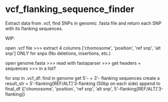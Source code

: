 # vcf_flanking_sequence_finder
Extract data from .vcf, find SNPs in genomic .fasta file and return each SNP with its flanking sequences.

WIP:

open .vcf file >>> extract 4 columns ['chomosome', 'position', 'ref snp', 'alt snp'] ONLY for snps (No deletions, insertions, etc.)

open genome.fasta >>> read with fastaparser >>> get headers + sequences >>> in a list?

for snp in .vcf_df:
  find in genome
  get 5'- + 3'- flanking sequences
  create a result_str = 5'-flanking[REF/ALT]'3-flanking (50bp on each side)
  append to final_df (['chomosome', 'position', 'ref snp', 'alt snp', 5'-flanking[REF/ALT]'3-flanking])
